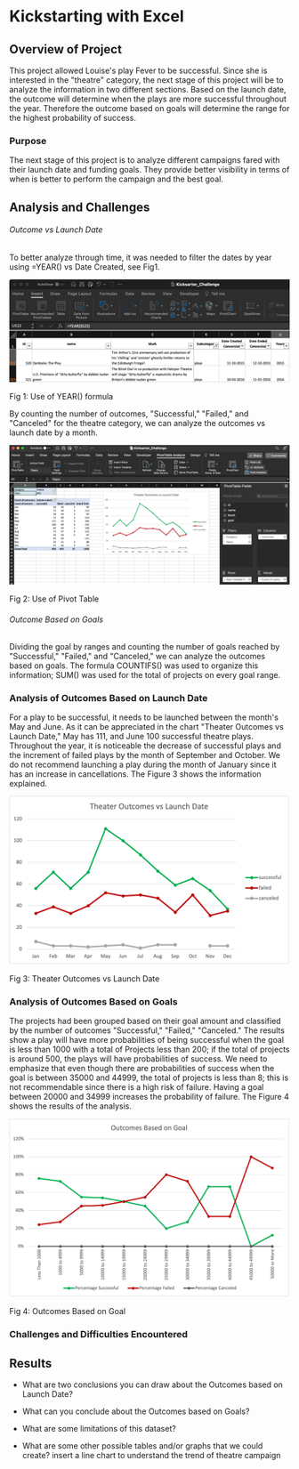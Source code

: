 # Kickstarting with Excel

## Overview of Project
This project allowed Louise's play Fever to be successful. Since she is interested in the "theatre" category, the next stage of this project will be to analyze the information in two different sections. Based on the launch date, the outcome will determine when the plays are more successful throughout the year.
Therefore the outcome based on goals will determine the range for the highest probability of success.

### Purpose
The next stage of this project is to analyze different campaigns fared with their launch date and funding goals. They provide better visibility in terms of when is better to perform the campaign and the best goal. 

## Analysis and Challenges
###### Outcome vs Launch Date

To better analyze through time, it was needed to filter the dates by year using =YEAR() vs Date Created, see Fig1.

<img src="https://github.com/amonjaras/kickstarter-analysis/blob/main/Kickstarter_Challenge/Resources/YEARvsDate_Created.png"/>
<p/>
Fig 1: Use of YEAR() formula
<p/>

By counting the number of outcomes, "Successful," "Failed," and "Canceled" for the theatre category, we can analyze the outcomes vs launch date by a month.

<img src="https://github.com/amonjaras/kickstarter-analysis/blob/main/Kickstarter_Challenge/Resources/OutcomevsLaunch_build.png"/>
</p>
Fig 2: Use of Pivot Table
</>

###### Outcome Based on Goals

Dividing the goal by ranges and counting the number of goals reached by "Successful," "Failed," and "Canceled," we can analyze the outcomes based on goals. The formula COUNTIFS() was used to organize this information; SUM() was used for the total of projects on every goal range.



### Analysis of Outcomes Based on Launch Date
For a play to be successful, it needs to be launched between the month's May and June.
As it can be appreciated in the chart "Theater Outcomes vs Launch Date," May has 111, and June 100 successful theatre plays. Throughout the year, it is noticeable the decrease of successful plays and the increment of failed plays by the month of September and October.
We do not recommend launching a play during the month of January since it has an increase in cancellations. The Figure 3 shows the information explained.

<img src="https://github.com/amonjaras/kickstarter-analysis/blob/main/Kickstarter_Challenge/Resources/Theater_Outcomes_vs_Launch.png"/>
</p>
Fig 3: Theater Outcomes vs Launch Date
</p>

### Analysis of Outcomes Based on Goals
The projects had been grouped based on their goal amount and classified by the number of outcomes "Successful," "Failed," "Canceled."
The results show a play will have more probabilities of being successful when the goal is less than 1000 with a total of Projects less than 200; if the total of projects is around 500, the plays will have probabilities of success.
We need to emphasize that even though there are probabilities of success when the goal is between 35000 and 44999, the total of projects is less than 8; this is not recommendable since there is a high risk of failure.
Having a goal between 20000 and 34999 increases the probability of failure.
The Figure 4 shows the results of the analysis.

<img src="https://github.com/amonjaras/kickstarter-analysis/blob/main/Kickstarter_Challenge/Resources/Outcomes_vs_Goals.png"/>
</p>
Fig 4: Outcomes Based on Goal
</p>

### Challenges and Difficulties Encountered

## Results

- What are two conclusions you can draw about the Outcomes based on Launch Date?

- What can you conclude about the Outcomes based on Goals?

- What are some limitations of this dataset?

- What are some other possible tables and/or graphs that we could create?
insert a line chart to understand the trend of theatre campaign
